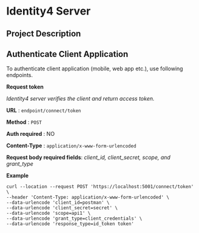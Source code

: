 # Identity4 Server 

## Project Description

## Authenticate Client Application
To authenticate client application (mobile, web app etc.), use following endpoints.

**Request token** 

_Identity4 server verifies the client and return access token._

**URL** : `endpoint/connect/token`

**Method** : `POST`

**Auth required** : NO

**Content-Type** : `application/x-www-form-urlencoded`

**Request body required fields**: _client_id, client_secret, scope, and grant_type_  

**Example**
  ```
  curl --location --request POST 'https://localhost:5001/connect/token' \
--header 'Content-Type: application/x-www-form-urlencoded' \
--data-urlencode 'client_id=postman' \
--data-urlencode 'client_secret=secret' \
--data-urlencode 'scope=api1' \
--data-urlencode 'grant_type=client_credentials' \
--data-urlencode 'response_type=id_token token'
```